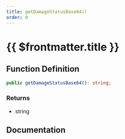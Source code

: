 ```yaml
---
title: getDamageStatusBase64()
order: 0
---
```


# {{ $frontmatter.title }}

## Function Definition

```ts
public getDamageStatusBase64(): string;
```

### Returns

* string

## Documentation

<!--@include: ./parts/getDamageStatusBase64.md-->
